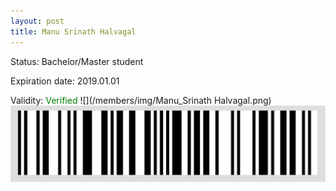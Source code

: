 ```yaml
---
layout: post
title: Manu Srinath Halvagal
---
```


Status: Bachelor/Master student

Expiration date: 2019.01.01

Validity: <font color="green"> Verified</font> 
![](/members/img/Manu_Srinath Halvagal.png)
![](/members/img/bar.png)

